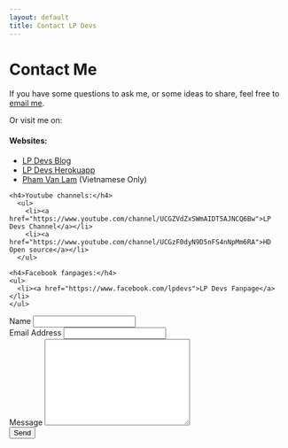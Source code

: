 ```yaml
---
layout: default
title: Contact LP Devs
---
```


<div id="contact">
  <h1 class="pageTitle">Contact Me</h1>
  <div class="contactContent">
    <p>If you have some questions to ask me, or some ideas to share, feel free to <a href="mailto:lampv606@gmail.com">email me</a>.</p>
    <p> Or visit me on:</p>
    <h4>Websites:</h4>
      <ul>
        <li><a href="https://lpdevs.github.io">LP Devs Blog</a></li>
        <li><a href="https://lpdevs.herokuapp.com">LP Devs Herokuapp</a></li>
        <li><a href="https://phamvanlam.com">Pham Van Lam</a> (Vietnamese Only)</li>
      </ul>
  
    <h4>Youtube channels:</h4>
      <ul>
        <li><a href="https://www.youtube.com/channel/UCGZVdZxSWmAIDT5AJNCQ6Bw">LP Devs Channel</a></li>
        <li><a href="https://www.youtube.com/channel/UCGzF0dyN9D5nFS4nNpMm6RA">HD Open source</a></li>
      </ul>
  
    <h4>Facebook fanpages:</h4>
    <ul>
      <li><a href="https://www.facebook.com/lpdevs">LP Devs Fanpage</a></li>
    </ul>
  </div>
  <form action="https://formspree.io/lampv606@gmail.com" method="POST">
    <label for="name">Name</label>    
    <input type="text" id="name" name="name" class="full-width" required><br>
    <label for="email">Email Address</label>
    <input type="email" id="email" name="_replyto" class="full-width" required><br>
    <label for="message">Message</label>
    <textarea name="message" id="message" cols="30" rows="10" class="full-width"></textarea><br>
    <input type="submit" value="Send" class="button">
  </form>
</div>
